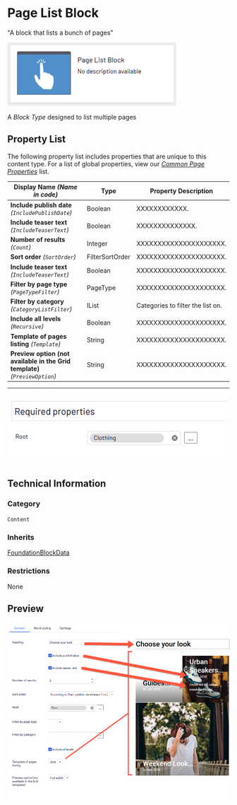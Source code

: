 # Page List Block
"A block that lists a bunch of pages"

![Page List Block](Screenshots/Page%20List%20Block%20-%20icon.png)


A *Block Type* designed to list multiple pages

## Property List
The following property list includes properties that are unique to this content type. For a list of global properties, view our [*Common Page Properties*](../../Common%20Page%20Properties.md) list.

Display Name *(Name in code)* | Type | Property Description
--------------|------|---------------
**Include publish date** *(`IncludePublishDate`)* | Boolean | XXXXXXXXXXXX.
**Include teaser text** *(`IncludeTeaserText`)* | Boolean | XXXXXXXXXXXXXX.
**Number of results** *(`Count`)* | Integer | XXXXXXXXXXXXXXXXXXXXX.
**Sort order** *(`SortOrder`)* | FilterSortOrder | XXXXXXXXXXXXXXXXXXXXX.
**Include teaser text** *(`IncludeTeaserText`)* | Boolean | XXXXXXXXXXXXXXXXXXXXX.
**Filter by page type** *(`PageTypeFilter`)* | PageType | XXXXXXXXXXXXXXXXXXXXX.
**Filter by category** *(`CategoryListFilter`)* | IList | Categories to filter the list on.
**Include all levels** *(`Recursive`)* | Boolean | XXXXXXXXXXXXXXXXXXXXX.
**Template of pages listing** *(`Template`)* | String | XXXXXXXXXXXXXXXXXXXXX.
**Preview option (not available in the Grid template)** *(`PreviewOption`)* | String | XXXXXXXXXXXXXXXXXXXXX.

** **
![Page List Block - Content tab](Screenshots/Page%20List%20Block%20-%20Content%20tab.png)

## Technical Information

### Category
`Content`

### Inherits
[FoundationBlockData](#)

### Restrictions
None

## Preview
![Page List Block - Preview](Screenshots/Page%20List%20Block%20-%20Preview.png)


